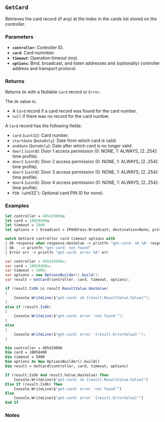 ## `GetCard`

Retrieves the card record (if any) at the index in the cards list stored on the controller.

### Parameters
- **`controller`**: Controller ID.
- **`card`**: Card nummber.
- **`timeout`**: Operation timeout (ms).
- **`options`**: Bind, broadcast, and listen addresses and (optionally) controller address and transport protocol.

### Returns
Returns `Ok` with a Nullable `Card` record  or `Error`. 

The `Ok` value is:
- A `Card` record if a card record was found for the card number.
- `null` if there was no record for the card number.

A `Card` record has the following fields:
  - `card` (`uint32`): Card number.
  - `startdate` (`DateOnly`): Date from which card is valid.
  - `enddate` (`DateOnly`): Date after which card is no longer valid.
  - `door1` (`uint8`): Door 1 access permission (0: NONE, 1: ALWAYS, [2..254]: time profile).
  - `door2` (`uint8`): Door 2 access permission (0: NONE, 1: ALWAYS, [2..254]: time profile).
  - `door3` (`uint8`): Door 3 access permission (0: NONE, 1: ALWAYS, [2..254]: time profile).
  - `door4` (`uint8`): Door 4 access permission (0: NONE, 1: ALWAYS, [2..254]: time profile).
  - `PIN (`uint32`): Optional card PIN (0 for _none_).

### Examples

```fsharp
let controller = 405419896u
let card = 10058400u
let timeout = 5000
let options = { broadcast = IPAddress.Broadcast; destination=None; protocol=None; debug = true }

match GetCard controller card timeout options with
| Ok response when response.HasValue -> printfn "get-card: ok %A" response.Value
| Ok _ -> printfn "get-card: not found"
| Error err -> printfn "get-card: error %A" err
```

```csharp
var controller = 405419896u;
var card = 10058400u;
var timeout = 5000;
var options = new OptionsBuilder().build();
var result = GetCard(controller, card, timeout, options);

if (result.IsOk && result.ResultValue.HasValue)
{
    Console.WriteLine($"get-card: ok {result.ResultValue.Value}");
}
else if (result.IsOk)
{
    Console.WriteLine($"get-card: error 'not found'");
}
else
{
    Console.WriteLine($"get-card: error '{result.ErrorValue}'");
}
```

```vb
Dim controller = 405419896
Dim card = 10058400
Dim timeout = 5000
Dim options As New OptionsBuilder().build()
Dim result = GetCard(controller, card, timeout, options)

If (result.IsOk And result.Value.HasValue) Then
    Console.WriteLine($"get-card: ok {result.ResultValue.Value}")
Else If (result.IsOk) Then
    Console.WriteLine($"get-card: error 'not found'")
Else
    Console.WriteLine($"get-card: error '{result.ErrorValue}'")
End If
```

### Notes

